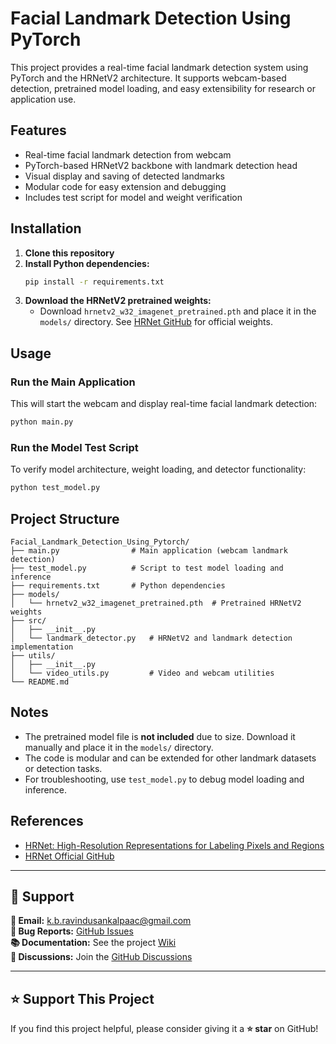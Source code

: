 
# Facial Landmark Detection Using PyTorch

This project provides a real-time facial landmark detection system using PyTorch and the HRNetV2 architecture. It supports webcam-based detection, pretrained model loading, and easy extensibility for research or application use.

## Features
- Real-time facial landmark detection from webcam
- PyTorch-based HRNetV2 backbone with landmark detection head
- Visual display and saving of detected landmarks
- Modular code for easy extension and debugging
- Includes test script for model and weight verification

## Installation
1. **Clone this repository**
2. **Install Python dependencies:**
    ```bash
    pip install -r requirements.txt
    ```
3. **Download the HRNetV2 pretrained weights:**
    - Download `hrnetv2_w32_imagenet_pretrained.pth` and place it in the `models/` directory. See [HRNet GitHub](https://github.com/HRNet/HRNet-Image-Classification) for official weights.

## Usage

### Run the Main Application
This will start the webcam and display real-time facial landmark detection:
```bash
python main.py
```

### Run the Model Test Script
To verify model architecture, weight loading, and detector functionality:
```bash
python test_model.py
```

## Project Structure
```
Facial_Landmark_Detection_Using_Pytorch/
├── main.py                # Main application (webcam landmark detection)
├── test_model.py          # Script to test model loading and inference
├── requirements.txt       # Python dependencies
├── models/
│   └── hrnetv2_w32_imagenet_pretrained.pth  # Pretrained HRNetV2 weights
├── src/
│   ├── __init__.py
│   └── landmark_detector.py   # HRNetV2 and landmark detection implementation
├── utils/
│   ├── __init__.py
│   └── video_utils.py         # Video and webcam utilities
└── README.md
```

## Notes
- The pretrained model file is **not included** due to size. Download it manually and place it in the `models/` directory.
- The code is modular and can be extended for other landmark datasets or detection tasks.
- For troubleshooting, use `test_model.py` to debug model loading and inference.

## References
- [HRNet: High-Resolution Representations for Labeling Pixels and Regions](https://arxiv.org/abs/1904.04514)
- [HRNet Official GitHub](https://github.com/HRNet/HRNet-Image-Classification)

---

## 📮 Support

**📧 Email:** [k.b.ravindusankalpaac@gmail.com](mailto:k.b.ravindusankalpaac@gmail.com)  
**🐞 Bug Reports:** [GitHub Issues](https://github.com/K-B-R-S-W/Realtime_Sri_Lankan_License_Plate_Capture_System_Using_Yolo_V11/issues)  
**📚 Documentation:** See the project [Wiki](https://github.com/K-B-R-S-W/Realtime_Sri_Lankan_License_Plate_Capture_System_Using_Yolo_V11/wiki)  
**💭 Discussions:** Join the [GitHub Discussions](https://github.com/K-B-R-S-W/Realtime_Sri_Lankan_License_Plate_Capture_System_Using_Yolo_V11/discussions)

---

## ⭐ Support This Project

If you find this project helpful, please consider giving it a **⭐ star** on GitHub!